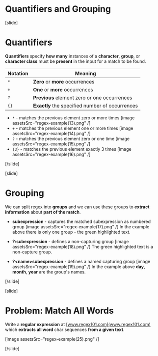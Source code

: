 # Quantifiers and Grouping

[slide]
# Quantifiers 
**Quantifiers** specify **how many** instances of a **character**, **group**, or **character class** must be **present** in the input for a match to be found.

| **Notation** | **Meaning** |
| --- | --- |
|`*`|**Zero** or **more** occurrences|
|`+`|**One** or **more** occurrences|
|`?`|**Previous** element zero or one occurrences|
|`{}`|**Exactly** the specified number of occurrences|

- `*` - matches the previous element zero or more times
[image assetsSrc="regex-example(13).png" /]
- `+` - matches the previous element one or more times
[image assetsSrc="regex-example(14).png" /]
- `?` - matches the previous element zero or one time
[image assetsSrc="regex-example(15).png" /]
- `{3}` - matches the previous element exactly 3 times
[image assetsSrc="regex-example(16).png" /]

[/slide]

[slide]

# Grouping

We can split regex into **groups** and we can use these groups to **extract information** about **part of the match**.

- **subexpression** - captures the matched subexpression as numbered group
[image assetsSrc="regex-example(17).png" /]
In the example above there is only one group - the green highlighted text.

- **?:subexpression** - defines a non-capturing group
[image assetsSrc="regex-example(18).png" /]
The green highlighted text is a non-capture group.

- **?\<name>subexpression** - defines a named capturing group
[image assetsSrc="regex-example(19).png" /]
In the example above **day**, **month**, **year** are the group's names.

[/slide]

[slide]
# Problem: Match All Words

Write a **regular expression** at [www.regex101.com](www.regex101.com) which **extracts all word** char sequences **from a given text**.

[image assetsSrc="regex-example(25).png" /]



[/slide]